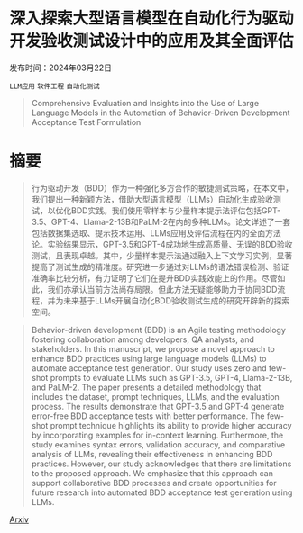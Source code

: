 # 深入探索大型语言模型在自动化行为驱动开发验收测试设计中的应用及其全面评估

发布时间：2024年03月22日

`LLM应用` `软件工程` `自动化测试`

> Comprehensive Evaluation and Insights into the Use of Large Language Models in the Automation of Behavior-Driven Development Acceptance Test Formulation

# 摘要

> 行为驱动开发（BDD）作为一种强化多方合作的敏捷测试策略，在本文中，我们提出一种新颖方法，借助大型语言模型（LLMs）自动化生成验收测试，以优化BDD实践。我们使用零样本与少量样本提示法评估包括GPT-3.5、GPT-4、Llama-2-13B和PaLM-2在内的多种LLMs。论文详述了一套包括数据集选取、提示技术运用、LLMs应用及评估流程在内的全面方法论。实验结果显示，GPT-3.5和GPT-4成功地生成高质量、无误的BDD验收测试，且表现卓越。其中，少量样本提示法通过融入上下文学习实例，显著提高了测试生成的精准度。研究进一步通过对LLMs的语法错误检测、验证准确率比较分析，有力证明了它们在提升BDD实践效能上的作用。尽管如此，我们亦承认当前方法尚存局限。但此方法无疑能够助力于协同BDD流程，并为未来基于LLMs开展自动化BDD验收测试生成的研究开辟新的探索空间。

> Behavior-driven development (BDD) is an Agile testing methodology fostering collaboration among developers, QA analysts, and stakeholders. In this manuscript, we propose a novel approach to enhance BDD practices using large language models (LLMs) to automate acceptance test generation. Our study uses zero and few-shot prompts to evaluate LLMs such as GPT-3.5, GPT-4, Llama-2-13B, and PaLM-2. The paper presents a detailed methodology that includes the dataset, prompt techniques, LLMs, and the evaluation process. The results demonstrate that GPT-3.5 and GPT-4 generate error-free BDD acceptance tests with better performance. The few-shot prompt technique highlights its ability to provide higher accuracy by incorporating examples for in-context learning. Furthermore, the study examines syntax errors, validation accuracy, and comparative analysis of LLMs, revealing their effectiveness in enhancing BDD practices. However, our study acknowledges that there are limitations to the proposed approach. We emphasize that this approach can support collaborative BDD processes and create opportunities for future research into automated BDD acceptance test generation using LLMs.

[Arxiv](https://arxiv.org/abs/2403.14965)